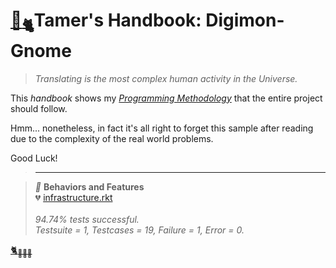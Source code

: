 # [🏡<sub>🐈</sub>](http://digignome.gyoudmon.org)Tamer's Handbook: Digimon-Gnome

> _Translating is the most complex human activity in the Universe._

This _handbook_ shows my _[Programming
Methodology](https://github.com/digital-world/DigiGnome)_ that the
entire project should follow.

Hmm... nonetheless, in fact it's all right to forget this sample after
reading due to the complexity of the real world problems.

Good Luck!

> ---

> _📖_ **Behaviors and
> Features**<br>💔 [infrastructure.rkt](http://digignome.gyoudmon.org/infrastructure.rkt)<br> <br>_94.74%
> tests successful._<br>_Testsuite = 1, Testcases = 19, Failure = 1, Error
> = 0._

[🐈<sub>🐾🐾🐾</sub>](http://digignome.gyoudmon.org)
